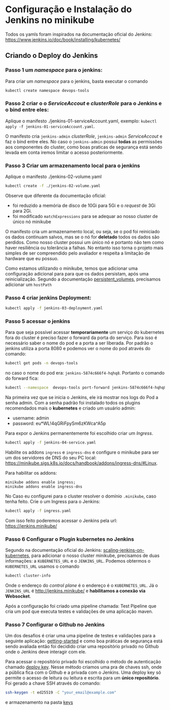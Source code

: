 # Configuração e Instalação do Jenkins no minikube 

Todos os yamls foram inspirados na documentação oficial do Jenkins: https://www.jenkins.io/doc/book/installing/kubernetes/


## Criando o Deploy do Jenkins

### Passo 1 um *namespace*  para o jenkins:

Para criar  um *namespace*  para o jenkins, basta executar o comando

```bash
kubectl create namespace devops-tools
```

### Passo 2 criar o o *ServiceAccout* e *clusterRole*  para o Jenkins e o bind entre eles:

Aplique o manifesto ./jenkins-01-serviceAccount.yaml, exemplo: `kubectl apply -f jenkins-01-serviceAccount.yaml`.

O manifesto cria `jenkins-admin` *clusterRole*, `jenkins-admin` *ServiceAccout* e faz o bind entre eles.
No caso o `jenkins-admin` possui **todas** as permissões aos componentes do cluster, como boas praticas de segurança
está sendo levada em conta iremos limitar o acesso posteriormente.


### Passo 3 Criar um armazenamento local para o jenkins 

Aplique o manifesto ./jenkins-02-volume.yaml 

```bash
kubectl create -f ./jenkins-02-volume.yaml
```

Observe que diferente da documentação oficial:
- foi reduzido a memória de disco de 10Gi para 5Gi e o *request* de 3Gi para 2Gi.
- foi modificado `matchExpressions` para se adequar ao nosso cluster de único nó minikube


O manifesto cria um armazenamento local, ou seja, se o pod foi reiniciado os dados continuam salvos,
mas se o nó for **deletado** todos os dados são perdidos. Como nosso cluster possui um único nó e
portanto não tem como haver resiliência ou tolerância a falhas. No entanto isso torna o projeto mais
simples de ser compreendido pelo avaliador e respeita a limitação de hardware que eu possuo.

Como estamos utilizando o minikube, temos que adicionar uma configuração adicional para para que os dados persistam,
após uma reinicialização. Segundo a documentação [persistent_volumes](https://minikube.sigs.k8s.io/docs/handbook/persistent_volumes/),
precisamos adicionar  um `hostPath`



### Passo 4 criar jenkins Deployment:

```bash
kubectl apply -f jenkins-03-deployment.yaml
```


### Passo 5 acessar o jenkins 

Para que seja possível acessar **temporariamente** um serviço do kubernetes fora do cluster é preciso
fazer o forward da porta do serviço. Para isso é necessário saber o nome do pod e a porta a ser liberada. Por padrão o jenkins utiliza a porta 8080 e podemos ver o nome do pod através do comando:

```bash
kubectl get pods -n devops-tools
```
no caso o nome do pod era: `jenkins-5874c666f4-hqhq8`. Portanto o comando do forward fica:

```bash
kubectl --namespace  devops-tools port-forward jenkins-5874c666f4-hqhq8 8080:8080
```

Na primeira vez que se inicia o Jenkins, ele irá mostrar nos logs do Pod a senha admin.
Com a senha padrão foi instalado todos os plugins recomendados mais o **kubernetes**  e criado um usuário admin:

- username: admin
- password: eu*WL!4qGRiFpySm6zKWca^A5p

Para expor o Jenkins permanentemente foi escolhido criar um *Ingress*. 

```bash
kubectl apply -f jenkins-04-service.yaml
```

Habilite os addons `ingress` e `ingress-dns`  e configure o minikube para ser um dos
servidores de DNS do seu PC local:
https://minikube.sigs.k8s.io/docs/handbook/addons/ingress-dns/#Linux.

Para habilitar os addons:

```
minikube addons enable ingress;
minikube addons enable ingress-dns
```

No Caso eu configurei para o cluster resolver o domínio `.minikube`,
caso tenha feito. Crie o um Ingress para o Jenkins:

```bash
kubectl apply -f ingress.yaml
```

Com isso feito poderemos acessar o Jenkins pela url: https://jenkins.minikube/

### Passo 6 Configurar o Plugin kubernetes no Jenkins

Segundo na documentação oficial do Jenkins: [scaling-jenkins-on-kubernetes](https://www.jenkins.io/doc/book/scaling/scaling-jenkins-on-kubernetes/),
para adicionar o nosso cluster minikube, precisamos de duas informações:
a `KUBERNETES_URL` e o `JENKINS_URL`.
Podemos obtermos o `KUBERNETES_URL` usamos o comando

```bash
kubectl cluster-info
```

Onde o endereço do *control plane* é o endereço é o `KUBERNETES_URL`. Já o `JENKINS_URL`
é http://jenkins.minikube/ e **habilitamos a conexão via Websocket**.

Após a configuração foi criado uma pipeline chamada: Test Pipeline que cria um pod que executa testes e validações de uma aplicação maven.


### Passo 7 Configurar o Github no Jenkins

Um dos desafios é criar uma uma pipeline de testes e validações para a seguinte aplicação:
[getting-started](https://github.com/quarkusio/quarkus-quickstarts/tree/main/getting-started)
e como boa práticas de segurança está sendo avaliada então foi decidido criar uma repositório
privado no Github onde o Jenkins deve interagir com ele.

Para acessar o repositório privado foi escolhido o método de autenticação chamado [deploy key](https://docs.github.com/en/authentication/connecting-to-github-with-ssh/managing-deploy-keys). Nesse método
criamos uma pra de chaves ssh, onde a pública fica com o Github e a privada com o Jenkins. Uma deploy
key só permite o acesso de leitura ou leitura e escrita para um **único repositório**. Foi gerado
a chave SSH através do comando:

```bash
ssh-keygen -t ed25519 -C "your_email@example.com"
```

e armazenamento na pasta [keys](../../keys)


